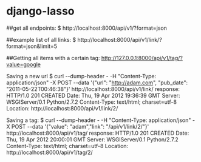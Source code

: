 django-lasso
============

##get all endpoints:
	$ http://localhost:8000/api/v1/?format=json

##example list of all links:
	$ http://localhost:8000/api/v1/link/?format=json&limit=5

##Getting all items with a certain tag:
	http://127.0.0.1:8000/api/v1/tag/?value=google



Saving a new url
	$ curl --dump-header - -H "Content-Type: application/json" -X POST --data '{"url": "http://adam.com", "pub_date": "2011-05-22T00:46:38"}' http://localhost:8000/api/v1/link/
response:
HTTP/1.0 201 CREATED
Date: Thu, 19 Apr 2012 19:36:39 GMT
Server: WSGIServer/0.1 Python/2.7.2
Content-Type: text/html; charset=utf-8
Location: http://localhost:8000/api/v1/link/2/



Saving a tag:
	$ curl --dump-header - -H "Content-Type: application/json" -X POST --data '{"value": "adam","link": "/api/v1/link/2/"}' http://localhost:8000/api/v1/tag/
response:
HTTP/1.0 201 CREATED
Date: Thu, 19 Apr 2012 20:00:01 GMT
Server: WSGIServer/0.1 Python/2.7.2
Content-Type: text/html; charset=utf-8
Location: http://localhost:8000/api/v1/tag/2/



